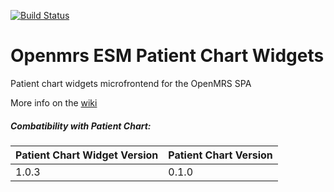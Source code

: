 [![Build Status](https://travis-ci.org/openmrs/openmrs-esm-patient-chart-widgets.svg?branch=master)](https://travis-ci.org/openmrs/openmrs-esm-patient-chart-widgets)

# Openmrs ESM Patient Chart Widgets

Patient chart widgets microfrontend for the OpenMRS SPA

More info on the [wiki][]

[wiki]: https://wiki.openmrs.org/display/projects/openmrs-esm-patient-chart

##### Combatibility with Patient Chart:

| Patient Chart Widget Version | Patient Chart Version |
| ---------------------------- | --------------------- |
| 1.0.3                        | 0.1.0                 |
